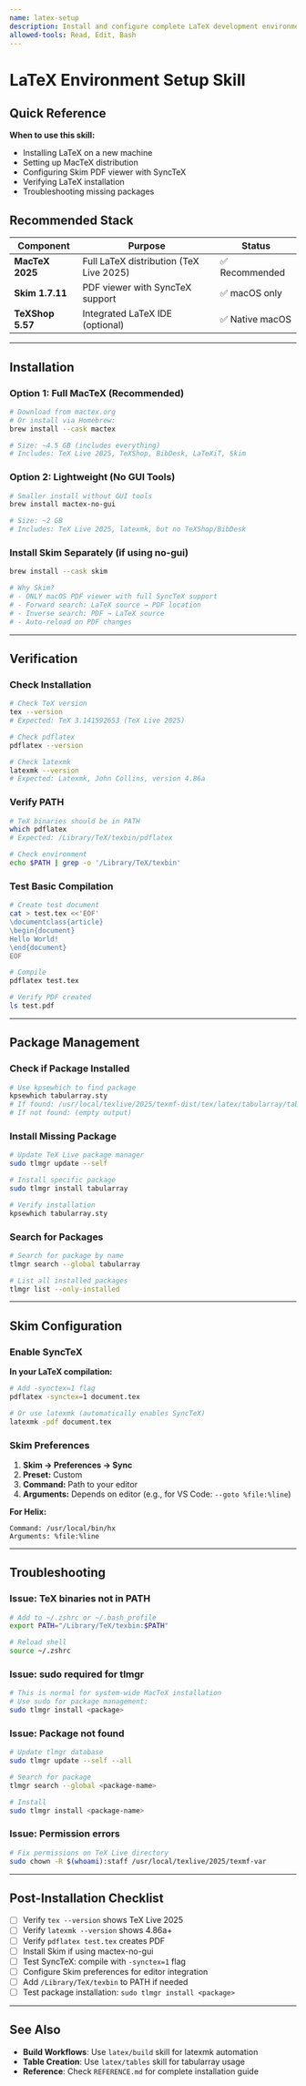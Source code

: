 ```yaml
---
name: latex-setup
description: Install and configure complete LaTeX development environment on macOS with MacTeX, Skim viewer, and SyncTeX support. Use when setting up new machine, installing LaTeX distribution, configuring PDF viewer, or troubleshooting package installations.
allowed-tools: Read, Edit, Bash
---
```


# LaTeX Environment Setup Skill

## Quick Reference

**When to use this skill:**

- Installing LaTeX on a new machine
- Setting up MacTeX distribution
- Configuring Skim PDF viewer with SyncTeX
- Verifying LaTeX installation
- Troubleshooting missing packages

## Recommended Stack

| Component | Purpose | Status |
| --- | --- | --- |
| **MacTeX 2025** | Full LaTeX distribution (TeX Live 2025) | ✅ Recommended |
| **Skim 1.7.11** | PDF viewer with SyncTeX support | ✅ macOS only |
| **TeXShop 5.57** | Integrated LaTeX IDE (optional) | ✅ Native macOS |

---

## Installation

### Option 1: Full MacTeX (Recommended)

```bash
# Download from mactex.org
# Or install via Homebrew:
brew install --cask mactex

# Size: ~4.5 GB (includes everything)
# Includes: TeX Live 2025, TeXShop, BibDesk, LaTeXiT, Skim
```

### Option 2: Lightweight (No GUI Tools)

```bash
# Smaller install without GUI tools
brew install mactex-no-gui

# Size: ~2 GB
# Includes: TeX Live 2025, latexmk, but no TeXShop/BibDesk
```

### Install Skim Separately (if using no-gui)

```bash
brew install --cask skim

# Why Skim?
# - ONLY macOS PDF viewer with full SyncTeX support
# - Forward search: LaTeX source → PDF location
# - Inverse search: PDF → LaTeX source
# - Auto-reload on PDF changes
```

---

## Verification

### Check Installation

```bash
# Check TeX version
tex --version
# Expected: TeX 3.141592653 (TeX Live 2025)

# Check pdflatex
pdflatex --version

# Check latexmk
latexmk --version
# Expected: Latexmk, John Collins, version 4.86a
```

### Verify PATH

```bash
# TeX binaries should be in PATH
which pdflatex
# Expected: /Library/TeX/texbin/pdflatex

# Check environment
echo $PATH | grep -o '/Library/TeX/texbin'
```

### Test Basic Compilation

```bash
# Create test document
cat > test.tex <<'EOF'
\documentclass{article}
\begin{document}
Hello World!
\end{document}
EOF

# Compile
pdflatex test.tex

# Verify PDF created
ls test.pdf
```

---

## Package Management

### Check if Package Installed

```bash
# Use kpsewhich to find package
kpsewhich tabularray.sty
# If found: /usr/local/texlive/2025/texmf-dist/tex/latex/tabularray/tabularray.sty
# If not found: (empty output)
```

### Install Missing Package

```bash
# Update TeX Live package manager
sudo tlmgr update --self

# Install specific package
sudo tlmgr install tabularray

# Verify installation
kpsewhich tabularray.sty
```

### Search for Packages

```bash
# Search for package by name
tlmgr search --global tabularray

# List all installed packages
tlmgr list --only-installed
```

---

## Skim Configuration

### Enable SyncTeX

**In your LaTeX compilation:**

```bash
# Add -synctex=1 flag
pdflatex -synctex=1 document.tex

# Or use latexmk (automatically enables SyncTeX)
latexmk -pdf document.tex
```

### Skim Preferences

1. **Skim → Preferences → Sync**
2. **Preset:** Custom
3. **Command:** Path to your editor
4. **Arguments:** Depends on editor (e.g., for VS Code: `--goto %file:%line`)

**For Helix:**

```
Command: /usr/local/bin/hx
Arguments: %file:%line
```

---

## Troubleshooting

### Issue: TeX binaries not in PATH

```bash
# Add to ~/.zshrc or ~/.bash_profile
export PATH="/Library/TeX/texbin:$PATH"

# Reload shell
source ~/.zshrc
```

### Issue: sudo required for tlmgr

```bash
# This is normal for system-wide MacTeX installation
# Use sudo for package management:
sudo tlmgr install <package>
```

### Issue: Package not found

```bash
# Update tlmgr database
sudo tlmgr update --self --all

# Search for package
tlmgr search --global <package-name>

# Install
sudo tlmgr install <package-name>
```

### Issue: Permission errors

```bash
# Fix permissions on TeX Live directory
sudo chown -R $(whoami):staff /usr/local/texlive/2025/texmf-var
```

---

## Post-Installation Checklist

- [ ] Verify `tex --version` shows TeX Live 2025
- [ ] Verify `latexmk --version` shows 4.86a+
- [ ] Verify `pdflatex test.tex` creates PDF
- [ ] Install Skim if using mactex-no-gui
- [ ] Test SyncTeX: compile with `-synctex=1` flag
- [ ] Configure Skim preferences for editor integration
- [ ] Add `/Library/TeX/texbin` to PATH if needed
- [ ] Test package installation: `sudo tlmgr install <package>`

---

## See Also

- **Build Workflows**: Use `latex/build` skill for latexmk automation
- **Table Creation**: Use `latex/tables` skill for tabularray usage
- **Reference**: Check `REFERENCE.md` for complete installation guide
